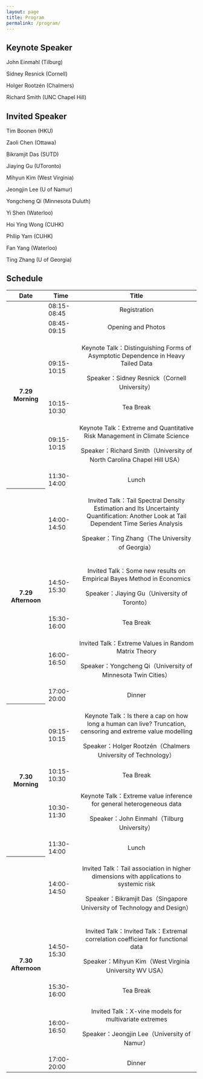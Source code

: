 ```yaml
---
layout: page
title: Program
permalink: /program/
---
```

## Keynote Speaker
<p>John Einmahl (Tilburg)</p>
<p>Sidney Resnick (Cornell)</p>
<p>Holger Rootzén (Chalmers)</p>
<p>Richard Smith (UNC Chapel Hill)</p>

## Invited Speaker
<p>Tim Boonen (HKU)</p>
<p>Zaoli Chen (Ottawa)</p>
<p>Bikramjit Das (SUTD)</p>
<p>Jiaying Gu (UToronto)</p>
<p>Mihyun Kim (West Virginia)</p>
<p>Jeongjin Lee (U of Namur)</p>
<p>Yongcheng Qi (Minnesota Duluth)</p>
<p>Yi Shen (Waterloo)</p>
<p>Hoi Ying Wong (CUHK)</p>
<p>Phllip Yam (CUHK)</p>
<p>Fan Yang (Waterloo)</p>
<p>Ting Zhang (U of Georgia)</p>

## Schedule
<table>
<thead>

<th>Date</th>
<th>Time</th>
<th>
<div style="text-align: center;">
Title
</div>
</th>

</thead>
<tr>

<th rowspan="6">
<div style="text-align: center;">
7.29 Morning
</div>
</th>

<td>08:15-08:45</td>

<td>
<div style="text-align: center;">
Registration
</div>
</td>

</tr>
<tr>



<td>08:45-09:15</td>
<td>
<div style="text-align: center;">
Opening and Photos
</div>
</td>

</tr>

<tr>



<td>09:15-10:15</td>

<td>
<div style="text-align: center;">
<p>Keynote Talk：Distinguishing Forms of Asymptotic Dependence in Heavy Tailed Data</p>
<p>Speaker：Sidney Resnick（Cornell University）</p>
</div>
</td>

</tr>

<tr>



<td>10:15-10:30</td>
<div style="text-align: center;">
<td>
<div style="text-align: center;">
Tea Break
</div>
</td>

</tr>

<tr>



<td>09:15-10:15</td>

<td>
<div style="text-align: center;">
<p>Keynote Talk：Extreme and Quantitative Risk Management in Climate Science</p>
<p>Speaker：Richard Smith（University of North Carolina Chapel Hill USA）</p>
</div>
</td>

</tr>

<tr>



<td>11:30-14:00</td>

<td>
<div style="text-align: center;">
Lunch
</div>
</td>

</tr>


<tr>

<th rowspan="5">
<div style="text-align: center;">
7.29 Afternoon
</div>
</th>

<td>14:00-14:50</td>

<td>
<div style="text-align: center;">
<p>Invited Talk：Tail Spectral Density Estimation and Its Uncertainty Quantification: Another Look at Tail Dependent Time Series Analysis</p>
<p>Speaker：Ting Zhang（The University of Georgia）</p>
</div>
</td>

</tr>


<tr>



<td>14:50-15:30</td>

<td>
<div style="text-align: center;">
<p>Invited Talk：Some new results on Empirical Bayes Method in Economics</p>
<p>Speaker：Jiaying Gu（University of Toronto）</p>
</div>
</td>

</tr>

<tr>



<td>15:30-16:00</td>
<div style="text-align: center;">
<td>
<div style="text-align: center;">
Tea Break
</div>
</td>


</tr>

<tr>



<td>16:00-16:50</td>

<td>
<div style="text-align: center;">
<p>Invited Talk：Extreme Values in Random Matrix Theory</p>
<p>Speaker：Yongcheng Qi（University of Minnesota Twin Cities）</p>
</div>
</td>

</tr>

<tr>



<td>17:00-20:00</td>

<td>
<div style="text-align: center;">
Dinner
</div>
</td>


</tr>

<tr>

<th rowspan="4">
<div style="text-align: center;">
7.30 Morning
</div>
</th>

<td>09:15-10:15</td>

<td>
<div style="text-align: center;">
<p>Keynote Talk：Is there a cap on how long a human can live? Truncation, censoring and extreme value modelling</p>
<p>Speaker：Holger Rootzén（Chalmers University of Technology）</p>
</div>
</td>

</tr>


<tr>



<td>10:15-10:30</td>

<td>
<div style="text-align: center;">
Tea Break
</div>
</td>

</tr>



<tr>



<td>10:30-11:30</td>

<td>
<div style="text-align: center;">
<p>Keynote Talk：Extreme value inference for general heterogeneous data</p>
<p>Speaker：John Einmahl（Tilburg University）</p>
</div>
</td>


</tr>

<tr>

<td>11:30-14:00</td>

<td>
<div style="text-align: center;">
Lunch
</div>
</td>

</tr>

<tr>

<th rowspan="5">
<div style="text-align: center;">
7.30 Afternoon
</div>
</th>

<td>14:00-14:50</td>

<td>
<div style="text-align: center;">
<p>Invited Talk：Tail association in higher dimensions with applications to systemic risk</p>
<p>Speaker：Bikramjit Das（Singapore University of Technology and Design）</p>
</div>
</td>

</tr>


<tr>



<td>14:50-15:30</td>

<td>
<div style="text-align: center;">
<p>Invited Talk：Invited Talk：Extremal correlation coefficient for functional data</p>
<p>Speaker：Mihyun Kim（West Virginia University WV USA）</p>
</div>
</td>

</tr>

<tr>



<td>15:30-16:00</td>
<div style="text-align: center;">
<td>
<div style="text-align: center;">
Tea Break
</div>
</td>


</tr>

<tr>



<td>16:00-16:50</td>

<td>
<div style="text-align: center;">
<p>Invited Talk：X-vine models for multivariate extremes</p>
<p>Speaker：Jeongjin Lee（University of Namur）</p>
</div>
</td>

</tr>

<tr>



<td>17:00-20:00</td>

<td>
<div style="text-align: center;">
Dinner
</div>
</td>


</tr>






